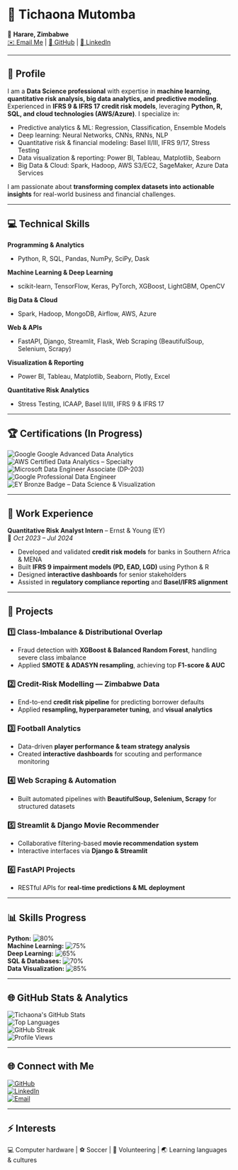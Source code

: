 # 👋 Tichaona Mutomba

📍 **Harare, Zimbabwe**  
[✉️ Email Me](mailto:mutombatichaona@gmail.com) | [🐙 GitHub](https://github.com/TichaonaMutomba) | [💼 LinkedIn](https://linkedin.com/in/tichaonamutomba)

---

## 🌟 Profile

I am a **Data Science professional** with expertise in **machine learning, quantitative risk analysis, big data analytics, and predictive modeling**. Experienced in **IFRS 9 & IFRS 17 credit risk models**, leveraging **Python, R, SQL, and cloud technologies (AWS/Azure)**. I specialize in:  

- Predictive analytics & ML: Regression, Classification, Ensemble Models  
- Deep learning: Neural Networks, CNNs, RNNs, NLP  
- Quantitative risk & financial modeling: Basel II/III, IFRS 9/17, Stress Testing  
- Data visualization & reporting: Power BI, Tableau, Matplotlib, Seaborn  
- Big Data & Cloud: Spark, Hadoop, AWS S3/EC2, SageMaker, Azure Data Services  

I am passionate about **transforming complex datasets into actionable insights** for real-world business and financial challenges.

---

## 💻 Technical Skills

**Programming & Analytics**  
- Python, R, SQL, Pandas, NumPy, SciPy, Dask  

**Machine Learning & Deep Learning**  
- scikit-learn, TensorFlow, Keras, PyTorch, XGBoost, LightGBM, OpenCV  

**Big Data & Cloud**  
- Spark, Hadoop, MongoDB, Airflow, AWS, Azure  

**Web & APIs**  
- FastAPI, Django, Streamlit, Flask, Web Scraping (BeautifulSoup, Selenium, Scrapy)  

**Visualization & Reporting**  
- Power BI, Tableau, Matplotlib, Seaborn, Plotly, Excel  

**Quantitative Risk Analytics**  
- Stress Testing, ICAAP, Basel II/III, IFRS 9 & IFRS 17  

---

## 🏆 Certifications (In Progress)

![Google](https://img.shields.io/badge/-Google-blue?style=flat-square) Google Advanced Data Analytics  
![AWS](https://img.shields.io/badge/-AWS-orange?style=flat-square) Certified Data Analytics – Specialty  
![Microsoft](https://img.shields.io/badge/-Azure-blue?style=flat-square) Data Engineer Associate (DP-203)  
![Google](https://img.shields.io/badge/-Google-red?style=flat-square) Professional Data Engineer  
![EY](https://img.shields.io/badge/-EY-yellow?style=flat-square) Bronze Badge – Data Science & Visualization  

---

## 💼 Work Experience

**Quantitative Risk Analyst Intern** – Ernst & Young (EY)  
📅 *Oct 2023 – Jul 2024*  

- Developed and validated **credit risk models** for banks in Southern Africa & MENA  
- Built **IFRS 9 impairment models (PD, EAD, LGD)** using Python & R  
- Designed **interactive dashboards** for senior stakeholders  
- Assisted in **regulatory compliance reporting** and **Basel/IFRS alignment**  

---

## 🚀 Projects

### 1️⃣ Class-Imbalance & Distributional Overlap
- Fraud detection with **XGBoost & Balanced Random Forest**, handling severe class imbalance  
- Applied **SMOTE & ADASYN resampling**, achieving top **F1-score & AUC**  

### 2️⃣ Credit-Risk Modelling — Zimbabwe Data
- End-to-end **credit risk pipeline** for predicting borrower defaults  
- Applied **resampling, hyperparameter tuning**, and **visual analytics**  

### 3️⃣ Football Analytics
- Data-driven **player performance & team strategy analysis**  
- Created **interactive dashboards** for scouting and performance monitoring  

### 4️⃣ Web Scraping & Automation
- Built automated pipelines with **BeautifulSoup, Selenium, Scrapy** for structured datasets  

### 5️⃣ Streamlit & Django Movie Recommender
- Collaborative filtering-based **movie recommendation system**  
- Interactive interfaces via **Django & Streamlit**  

### 6️⃣ FastAPI Projects
- RESTful APIs for **real-time predictions & ML deployment**  

---

## 📊 Skills Progress

**Python:** ![80%](https://progress-bar.dev/80/?title=Python)  
**Machine Learning:** ![75%](https://progress-bar.dev/75/?title=ML)  
**Deep Learning:** ![65%](https://progress-bar.dev/65/?title=DL)  
**SQL & Databases:** ![70%](https://progress-bar.dev/70/?title=SQL)  
**Data Visualization:** ![85%](https://progress-bar.dev/85/?title=Viz)  

---

## 🌐 GitHub Stats & Analytics

![Tichaona's GitHub Stats](https://github-readme-stats.vercel.app/api?username=TichaonaMutomba&show_icons=true&theme=radical)  
![Top Languages](https://github-readme-stats.vercel.app/api/top-langs/?username=TichaonaMutomba&layout=compact&theme=radical)  
![GitHub Streak](https://github-readme-streak-stats.herokuapp.com/?user=TichaonaMutomba&theme=radical)  
![Profile Views](https://komarev.com/ghpvc/?username=TichaonaMutomba&label=Profile+views&color=blue)  

---

## 🌐 Connect with Me

[![GitHub](https://img.shields.io/badge/-GitHub-181717?style=flat-square&logo=github&logoColor=white)](https://github.com/TichaonaMutomba)  
[![LinkedIn](https://img.shields.io/badge/-LinkedIn-0A66C2?style=flat-square&logo=linkedin&logoColor=white)](https://linkedin.com/in/tichaonamutomba)  
[![Email](https://img.shields.io/badge/-Email-D14836?style=flat-square&logo=gmail&logoColor=white)](mailto:mutombatichaona@gmail.com)  

---

## ⚡ Interests

💻 Computer hardware | ⚽ Soccer | 🌱 Volunteering | 🌏 Learning languages & cultures
